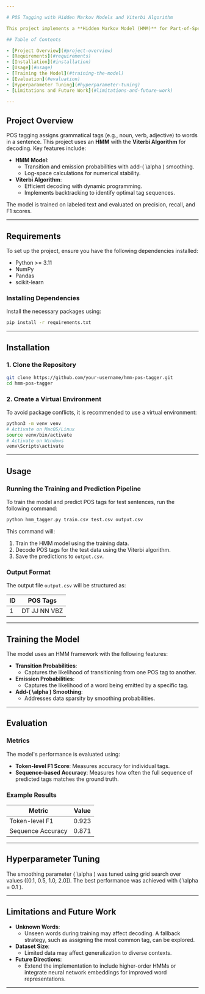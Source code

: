 ```yaml
---

# POS Tagging with Hidden Markov Models and Viterbi Algorithm

This project implements a **Hidden Markov Model (HMM)** for Part-of-Speech (POS) tagging using the **Viterbi Algorithm**. The implementation is designed to train on labeled data and decode the most probable sequence of POS tags for a given set of sentences.

## Table of Contents

- [Project Overview](#project-overview)
- [Requirements](#requirements)
- [Installation](#installation)
- [Usage](#usage)
- [Training the Model](#training-the-model)
- [Evaluation](#evaluation)
- [Hyperparameter Tuning](#hyperparameter-tuning)
- [Limitations and Future Work](#limitations-and-future-work)

---
```


## Project Overview

POS tagging assigns grammatical tags (e.g., noun, verb, adjective) to words in a sentence. This project uses an **HMM** with the **Viterbi Algorithm** for decoding. Key features include:

- **HMM Model**:
  - Transition and emission probabilities with add-\( \alpha \) smoothing.
  - Log-space calculations for numerical stability.
- **Viterbi Algorithm**:
  - Efficient decoding with dynamic programming.
  - Implements backtracking to identify optimal tag sequences.

The model is trained on labeled text and evaluated on precision, recall, and F1 scores.

---

## Requirements

To set up the project, ensure you have the following dependencies installed:

- Python >= 3.11
- NumPy
- Pandas
- scikit-learn

### Installing Dependencies

Install the necessary packages using:

```bash
pip install -r requirements.txt
```

---

## Installation

### 1. Clone the Repository

```bash
git clone https://github.com/your-username/hmm-pos-tagger.git
cd hmm-pos-tagger
```

### 2. Create a Virtual Environment

To avoid package conflicts, it is recommended to use a virtual environment:

```bash
python3 -m venv venv
# Activate on MacOS/Linux
source venv/bin/activate
# Activate on Windows
venv\Scripts\activate
```

---

## Usage

### Running the Training and Prediction Pipeline

To train the model and predict POS tags for test sentences, run the following command:

```bash
python hmm_tagger.py train.csv test.csv output.csv
```

This command will:

1. Train the HMM model using the training data.
2. Decode POS tags for the test data using the Viterbi algorithm.
3. Save the predictions to `output.csv`.

### Output Format

The output file `output.csv` will be structured as:

| ID  | POS Tags                   |
|-----|----------------------------|
| 1   | DT JJ NN VBZ               |

---

## Training the Model

The model uses an HMM framework with the following features:

- **Transition Probabilities**:
  - Captures the likelihood of transitioning from one POS tag to another.
- **Emission Probabilities**:
  - Captures the likelihood of a word being emitted by a specific tag.
- **Add-\( \alpha \) Smoothing**:
  - Addresses data sparsity by smoothing probabilities.

---

## Evaluation

### Metrics

The model's performance is evaluated using:

- **Token-level F1 Score**: Measures accuracy for individual tags.
- **Sequence-based Accuracy**: Measures how often the full sequence of predicted tags matches the ground truth.

### Example Results

| Metric              | Value  |
|---------------------|--------|
| Token-level F1      | 0.923  |
| Sequence Accuracy   | 0.871  |

---

## Hyperparameter Tuning

The smoothing parameter \( \alpha \) was tuned using grid search over values \([0.1, 0.5, 1.0, 2.0]\). The best performance was achieved with \( \alpha = 0.1 \).

---

## Limitations and Future Work

- **Unknown Words**:
  - Unseen words during training may affect decoding. A fallback strategy, such as assigning the most common tag, can be explored.
- **Dataset Size**:
  - Limited data may affect generalization to diverse contexts.
- **Future Directions**:
  - Extend the implementation to include higher-order HMMs or integrate neural network embeddings for improved word representations.

--- 
